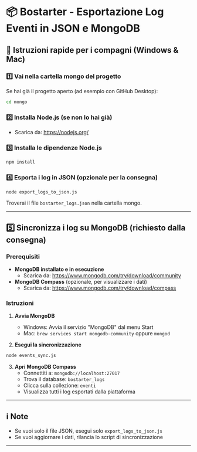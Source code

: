 # 📦 Bostarter - Esportazione Log Eventi in JSON e MongoDB

## 🚀 Istruzioni rapide per i compagni (Windows & Mac)

### 1️⃣ Vai nella cartella mongo del progetto

Se hai già il progetto aperto (ad esempio con GitHub Desktop):
```bash
cd mongo
```

### 2️⃣ Installa Node.js (se non lo hai già)
- Scarica da: https://nodejs.org/

### 3️⃣ Installa le dipendenze Node.js
```bash
npm install
```

### 4️⃣ Esporta i log in JSON (opzionale per la consegna)
```bash
node export_logs_to_json.js
```
Troverai il file `bostarter_logs.json` nella cartella mongo.

---

## 5️⃣ Sincronizza i log su MongoDB (richiesto dalla consegna)

### **Prerequisiti**
- **MongoDB installato e in esecuzione**
  - Scarica da: https://www.mongodb.com/try/download/community
- **MongoDB Compass** (opzionale, per visualizzare i dati)
  - Scarica da: https://www.mongodb.com/try/download/compass

### **Istruzioni**

1. **Avvia MongoDB**
   - Windows: Avvia il servizio "MongoDB" dal menu Start
   - Mac: `brew services start mongodb-community` oppure `mongod`

2. **Esegui la sincronizzazione**
```bash
node events_sync.js
```

3. **Apri MongoDB Compass**
   - Connettiti a: `mongodb://localhost:27017`
   - Trova il database: `bostarter_logs`
   - Clicca sulla collezione: `eventi`
   - Visualizza tutti i log esportati dalla piattaforma

---

## ℹ️ Note
- Se vuoi solo il file JSON, esegui solo `export_logs_to_json.js`
- Se vuoi aggiornare i dati, rilancia lo script di sincronizzazione
---
